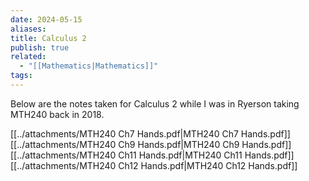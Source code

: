 ```yaml
---
date: 2024-05-15
aliases: 
title: Calculus 2
publish: true
related:
  - "[[Mathematics|Mathematics]]"
tags: 
---
```

Below are the notes taken for Calculus 2 while I was in Ryerson taking MTH240 back in 2018.

[[../attachments/MTH240 Ch7 Hands.pdf|MTH240 Ch7 Hands.pdf]]
[[../attachments/MTH240 Ch9 Hands.pdf|MTH240 Ch9 Hands.pdf]]
[[../attachments/MTH240 Ch11 Hands.pdf|MTH240 Ch11 Hands.pdf]]
[[../attachments/MTH240 Ch12 Hands.pdf|MTH240 Ch12 Hands.pdf]]
